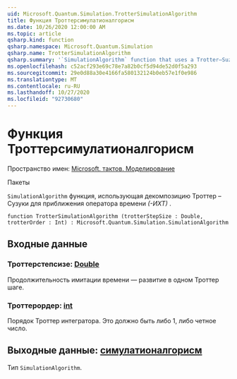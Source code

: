 ```yaml
---
uid: Microsoft.Quantum.Simulation.TrotterSimulationAlgorithm
title: Функция Троттерсимулатионалгорисм
ms.date: 10/26/2020 12:00:00 AM
ms.topic: article
qsharp.kind: function
qsharp.namespace: Microsoft.Quantum.Simulation
qsharp.name: TrotterSimulationAlgorithm
qsharp.summary: '`SimulationAlgorithm` function that uses a Trotter–Suzuki decomposition to approximate the time-evolution operator _exp(-iHt)_.'
ms.openlocfilehash: c52acf293e69c78e7a82b0cf5d94de52d0f5a293
ms.sourcegitcommit: 29e0d88a30e4166fa580132124b0eb57e1f0e986
ms.translationtype: MT
ms.contentlocale: ru-RU
ms.lasthandoff: 10/27/2020
ms.locfileid: "92730680"
---
```

# <a name="trottersimulationalgorithm-function"></a>Функция Троттерсимулатионалгорисм

Пространство имен: [Microsoft. тактов. Моделирование](xref:Microsoft.Quantum.Simulation)

Пакеты [](https://nuget.org/packages/)


`SimulationAlgorithm` функция, использующая декомпозицию Троттер – Сузуки для приближения оператора времени _(-ИХТ)_ .

```qsharp
function TrotterSimulationAlgorithm (trotterStepSize : Double, trotterOrder : Int) : Microsoft.Quantum.Simulation.SimulationAlgorithm
```


## <a name="input"></a>Входные данные

### <a name="trotterstepsize--double"></a>Троттерстепсизе: [Double](xref:microsoft.quantum.lang-ref.double)

Продолжительность имитации времени — развитие в одном Троттер шаге.


### <a name="trotterorder--int"></a>Троттерордер: [int](xref:microsoft.quantum.lang-ref.int)

Порядок Троттер интегратора. Это должно быть либо 1, либо четное число.



## <a name="output--simulationalgorithm"></a>Выходные данные: [симулатионалгорисм](xref:Microsoft.Quantum.Simulation.SimulationAlgorithm)

Тип `SimulationAlgorithm`.